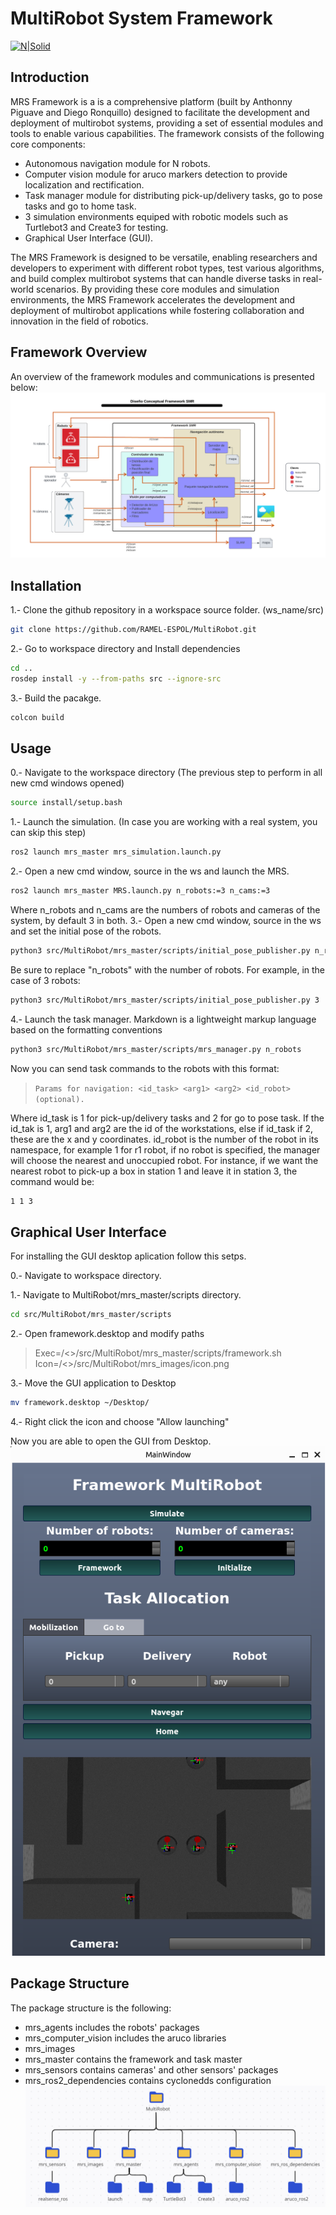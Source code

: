 # MultiRobot System Framework
[![N|Solid](https://cldup.com/dTxpPi9lDf.thumb.png)](https://nodesource.com/products/nsolid)

## Introduction
MRS Framework is a is a comprehensive platform (built by Anthonny Piguave and Diego Ronquillo) designed to facilitate the development and deployment of multirobot systems, providing a set of essential modules and tools to enable various capabilities. The framework consists of the following core components:
- Autonomous navigation module for N robots.
- Computer vision module for aruco markers detection to provide localization and rectification.
- Task manager module for distributing pick-up/delivery tasks, go to pose tasks and go to home task.
- 3 simulation environments equiped with robotic models such as Turtlebot3 and Create3 for testing.
- Graphical User Interface (GUI).

The MRS Framework is designed to be versatile, enabling researchers and developers to experiment with different robot types, test various algorithms, and build complex multirobot systems that can handle diverse tasks in real-world scenarios. By providing these core modules and simulation environments, the MRS Framework accelerates the development and deployment of multirobot applications while fostering collaboration and innovation in the field of robotics.
## Framework Overview
An overview of the framework modules and communications is presented below:
![Overview](mrs_images/overview.png)
## Installation
1.- Clone the github repository in a workspace source folder. (ws_name/src)
```sh
git clone https://github.com/RAMEL-ESPOL/MultiRobot.git
```
2.- Go to workspace directory and Install dependencies
```sh
cd ..
rosdep install -y --from-paths src --ignore-src
```
3.- Build the pacakge.
```sh
colcon build
```
## Usage
0.- Navigate to the workspace directory (The previous step to perform in all new cmd windows opened)
```sh
source install/setup.bash
```
1.- Launch the simulation. (In case you are working with a real system, you can skip this step)
```sh
ros2 launch mrs_master mrs_simulation.launch.py 
```
2.- Open a new cmd window, source in the ws and launch the MRS.
```sh
ros2 launch mrs_master MRS.launch.py n_robots:=3 n_cams:=3
```
Where n_robots and n_cams are the numbers of robots and cameras of the system, by default 3 in both.
3.- Open a new cmd window, source in the ws and set the initial pose of the robots.
```sh
python3 src/MultiRobot/mrs_master/scripts/initial_pose_publisher.py n_robots
```
Be sure to replace "n_robots" with the number of robots. For example, in the case of 3 robots:
```sh
python3 src/MultiRobot/mrs_master/scripts/initial_pose_publisher.py 3
```
4.- Launch the task manager.
Markdown is a lightweight markup language based on the formatting conventions
```sh
python3 src/MultiRobot/mrs_master/scripts/mrs_manager.py n_robots
```

Now you can send task commands to the robots with this format:
> `Params for navigation: <id_task> <arg1> <arg2> <id_robot>(optional).`

Where id_task is 1 for pick-up/delivery tasks and 2 for go to pose task.
If the id_tak is 1, arg1 and arg2 are the id of the workstations, else if id_task if 2, these are the x and y coordinates.
id_robot is the number of the robot in its namespace, for example 1 for r1 robot, if no robot is specified, the manager
will choose the nearest and unoccupied robot.
For instance, if we want the nearest robot to pick-up a box in station 1 and leave it in station 3, the command would be:
```sh
1 1 3
```
## Graphical User Interface
For installing the GUI desktop aplication follow this setps.

0.- Navigate to workspace directory.

1.- Navigate to MultiRobot/mrs_master/scripts directory.
```sh
cd src/MultiRobot/mrs_master/scripts
```
2.- Open framework.desktop and modify paths
> Exec=/<<path to ws>>/src/MultiRobot/mrs_master/scripts/framework.sh
> Icon=/<<path to ws>>/src/MultiRobot/mrs_images/icon.png

3.- Move the GUI application to Desktop
```sh
mv framework.desktop ~/Desktop/
```
4.- Right click the icon and choose "Allow launching"

Now you are able to open the GUI from Desktop.
![GUI](mrs_images/GUI.png)
## Package Structure
The package structure is the following:
- mrs_agents includes the robots' packages
- mrs_computer_vision includes the aruco libraries
- mrs_images
- mrs_master contains the framework and task master
- mrs_sensors contains cameras' and other sensors' packages
- mrs_ros2_dependencies contains cyclonedds configuration
![folder_structure](mrs_images/folder_structure.png)
